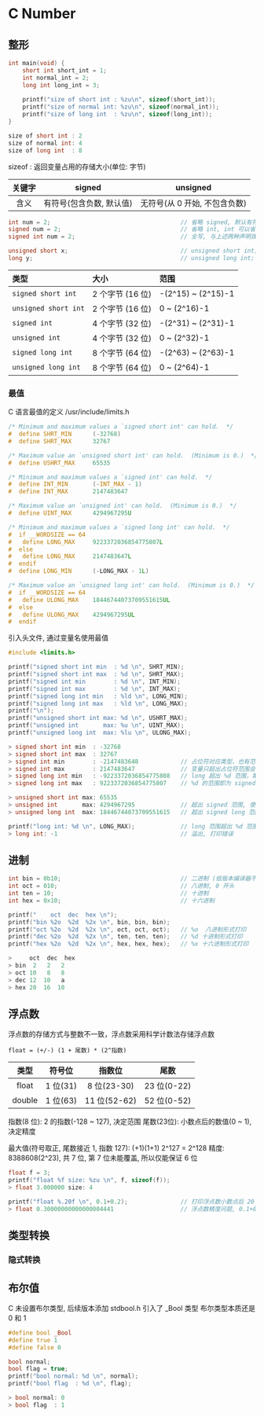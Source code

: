 # C  Number

## 整形

```c
int main(void) {
    short int short_int = 1;
    int normal_int = 2;
    long int long_int = 3;
     
    printf("size of short int : %zu\n", sizeof(short_int));
    printf("size of normal int: %zu\n", sizeof(normal_int));
    printf("size of long int  : %zu\n", sizeof(long_int));
}

size of short int : 2
size of normal int: 4
size of long int  : 8
```

sizeof : 返回变量占用的存储大小(单位: 字节)

|关键字|signed|unsigned|
|:-:|:-:|:-:|
|含义|有符号(包含负数, 默认值)|无符号(从 0 开始, 不包含负数)|

```c
int num = 2;                                     // 省略 signed, 默认有符号
signed num = 2;                                  // 省略 int, int 可以省略
signed int num = 2;                              // 全写, 与上述两种声明效果一致

unsigned short x;                                // unsigned short int; 省略 int
long y;                                          // unsigned long int; 省略 signed 和 int
```

|类型|大小|范围|
|:-|:-|:-|
|`signed short int`  |2 个字节 (16 位)|-(2^15) ~ (2^15)-1|
|`unsigned short int`|2 个字节 (16 位)|0 ~ (2^16)-1|
|`signed int`        |4 个字节 (32 位)|-(2^31) ~ (2^31)-1|
|`unsigned int`      |4 个字节 (32 位)|0 ~ (2^32)-1|
|`signed long int`   |8 个字节 (64 位)|-(2^63) ~ (2^63)-1|
|`unsigned long int` |8 个字节 (64 位)|0 ~ (2^64)-1|

### 最值

C 语言最值的定义 /usr/include/limits.h

```c
/* Minimum and maximum values a `signed short int' can hold.  */
#  define SHRT_MIN      (-32768)
#  define SHRT_MAX      32767

/* Maximum value an `unsigned short int' can hold.  (Minimum is 0.)  */
#  define USHRT_MAX     65535

/* Minimum and maximum values a `signed int' can hold.  */
#  define INT_MIN       (-INT_MAX - 1)
#  define INT_MAX       2147483647

/* Maximum value an `unsigned int' can hold.  (Minimum is 0.)  */
#  define UINT_MAX      4294967295U

/* Minimum and maximum values a `signed long int' can hold.  */
#  if __WORDSIZE == 64
#   define LONG_MAX     9223372036854775807L
#  else
#   define LONG_MAX     2147483647L
#  endif
#  define LONG_MIN      (-LONG_MAX - 1L)

/* Maximum value an `unsigned long int' can hold.  (Minimum is 0.)  */
#  if __WORDSIZE == 64
#   define ULONG_MAX    18446744073709551615UL
#  else
#   define ULONG_MAX    4294967295UL
#  endif
```

引入头文件, 通过变量名使用最值

```c
#include <limits.h>

printf("signed short int min  : %d \n", SHRT_MIN);
printf("signed short int max  : %d \n", SHRT_MAX);
printf("signed int min        : %d \n", INT_MIN);
printf("signed int max        : %d \n", INT_MAX);          
printf("signed long int min   : %ld \n", LONG_MIN);
printf("signed long int max   : %ld \n", LONG_MAX);
printf("\n");
printf("unsigned short int max: %d \n", USHRT_MAX);
printf("unsigned int       max: %u \n", UINT_MAX);
printf("unsigned long int  max: %lu \n", ULONG_MAX);

> signed short int min  : -32768 
> signed short int max  : 32767 
> signed int min        : -2147483648            // 占位符对应类型，也有范围
> signed int max        : 2147483647             // 变量只超出占位符范围会溢出，打印错误值
> signed long int min   : -9223372036854775808   // long 超出 %d 范围，需要使用 long 整形占位符 %ld
> signed long int max   : 9223372036854775807    // %d 的范围即为 signed int 的范围

> unsigned short int max: 65535 
> unsigned int       max: 4294967295             // 超出 signed 范围, 使用 %u 无符号整型
> unsigned long int  max: 18446744073709551615   // 超出 signed long 范围, 使用 %lu 无符号长整型
```

```c
printf("long int: %d \n", LONG_MAX);             // long 范围超出 %d 范围
> long int: -1                                   // 溢出, 打印错误
```

## 进制

```c
int bin = 0b10;                                  // 二进制 (低版本编译器不支持)
int oct = 010;                                   // 八进制, 0 开头
int ten = 10;                                    // 十进制
int hex = 0x10;                                  // 十六进制

printf("    oct  dec  hex \n");
printf("bin %2o  %2d  %2x \n", bin, bin, bin);   
printf("oct %2o  %2d  %2x \n", oct, oct, oct);   // %o  八进制形式打印
printf("dec %2o  %2d  %2x \n", ten, ten, ten);   // %d 十进制形式打印
printf("hex %2o  %2d  %2x \n", hex, hex, hex);   // %x 十六进制形式打印

>     oct  dec  hex
> bin  2   2   2 
> oct 10   8   8 
> dec 12  10   a 
> hex 20  16  10 
```

## 浮点数

浮点数的存储方式与整数不一致，浮点数采用科学计数法存储浮点数

`float = (+/-) (1 + 尾数) * (2^指数)`

|类型|符号位|指数位|尾数|
|:-:|:-:|:-:|:-:|
|float |1 位(31)|8 位(23-30)|23 位(0-22)|
|double|1 位(63)|11 位(52-62)|52 位(0-52)|

指数(8 位): 2 的指数(-128 ~ 127), 决定范围
尾数(23位): 小数点后的数值(0 ~ 1), 决定精度

最大值(符号取正, 尾数接近 1, 指数 127): (+1)(1+1) 2^127 = 2^128
精度: 8388608(2^23), 共 7 位, 第 7 位未能覆盖, 所以仅能保证 6 位

```c
float f = 3;
printf("float %f size: %zu \n", f, sizeof(f));
> float 3.000000 size: 4 

printf("float %.20f \n", 0.1+0.2);               // 打印浮点数小数点后 20 位 
> float 0.30000000000000004441                   // 浮点数精度问题, 0.1+0.2 != 0.3
```

## 类型转换

### 隐式转换

## 布尔值

C 未设置布尔类型, 后续版本添加 stdbool.h 引入了 _Bool 类型
布尔类型本质还是 0 和 1

```c
#define bool _Bool
#define true 1
#define false 0
```

```c
bool normal;
bool flag = true;
printf("bool normal: %d \n", normal);
printf("bool flag  : %d \n", flag);

> bool normal: 0 
> bool flag  : 1 
```
